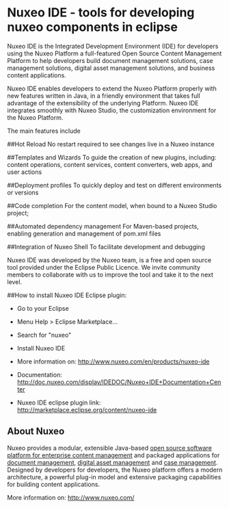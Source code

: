 # Nuxeo IDE - tools for developing nuxeo components in eclipse

Nuxeo IDE is the Integrated Development Environment (IDE) for developers using the Nuxeo Platform a full-featured Open Source Content Management Platform to help developers build document management solutions, case management solutions, digital asset management solutions, and business content applications.

Nuxeo IDE enables developers to extend the Nuxeo Platform properly with new features written in Java, in a friendly environment that takes full advantage of the extensibility of the underlying Platform. Nuxeo IDE integrates smoothly with Nuxeo Studio, the customization environment for the Nuxeo Platform.

The main features include

##Hot Reload
No restart required to see changes live in a Nuxeo instance

##Templates and Wizards
To guide the creation of new plugins, including: content operations, content services, content converters, web apps, and user actions

##Deployment profiles
To quickly deploy and test on different environments or versions

##Code completion
For the content model, when bound to a Nuxeo Studio project;

##Automated dependency management
For Maven-based projects, enabling generation and management of pom.xml files

##Integration of Nuxeo Shell
To facilitate development and debugging

Nuxeo IDE was developed by the Nuxeo team, is a free and open source tool provided under the Eclipse Public Licence. We invite community members to collaborate with us to improve the tool and take it to the next level.

##How to install Nuxeo IDE Eclipse plugin:

- Go to your Eclipse
- Menu Help > Eclipse Marketplace...
- Search for "nuxeo"
- Install Nuxeo IDE

- More information on: http://www.nuxeo.com/en/products/nuxeo-ide
- Documentation: http://doc.nuxeo.com/display/IDEDOC/Nuxeo+IDE+Documentation+Center
- Nuxeo IDE eclipse plugin link: http://marketplace.eclipse.org/content/nuxeo-ide

## About Nuxeo

Nuxeo provides a modular, extensible Java-based [open source software platform for enterprise content management](http://www.nuxeo.com/en/products/ep) and packaged applications for [document management](http://www.nuxeo.com/en/products/document-management), [digital asset management](http://www.nuxeo.com/en/products/dam) and [case management](http://www.nuxeo.com/en/products/case-management). Designed by developers for developers, the Nuxeo platform offers a modern architecture, a powerful plug-in model and extensive packaging capabilities for building content applications.

More information on: http://www.nuxeo.com/
